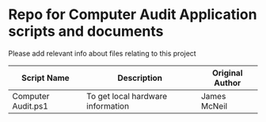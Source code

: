 # Repo for Computer Audit Application scripts and documents

Please add relevant info about files relating to this project

|Script Name|Description|Original Author|
|-----------|-----------|----------|
| Computer Audit.ps1 | To get local hardware information| James McNeil | 

